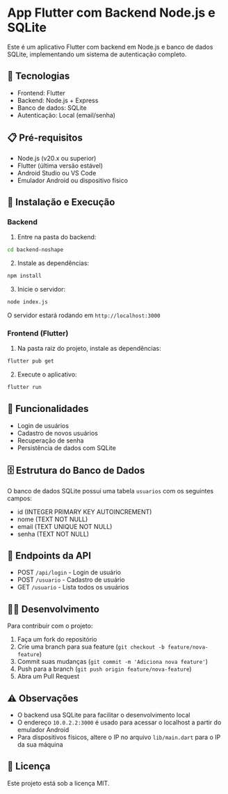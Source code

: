 # App Flutter com Backend Node.js e SQLite

Este é um aplicativo Flutter com backend em Node.js e banco de dados SQLite, implementando um sistema de autenticação completo.

## 🚀 Tecnologias

- Frontend: Flutter
- Backend: Node.js + Express
- Banco de dados: SQLite
- Autenticação: Local (email/senha)

## 📋 Pré-requisitos

- Node.js (v20.x ou superior)
- Flutter (última versão estável)
- Android Studio ou VS Code
- Emulador Android ou dispositivo físico

## 🔧 Instalação e Execução

### Backend

1. Entre na pasta do backend:
```bash
cd backend-noshape
```

2. Instale as dependências:
```bash
npm install
```

3. Inicie o servidor:
```bash
node index.js
```

O servidor estará rodando em `http://localhost:3000`

### Frontend (Flutter)

1. Na pasta raiz do projeto, instale as dependências:
```bash
flutter pub get
```

2. Execute o aplicativo:
```bash
flutter run
```

## 📱 Funcionalidades

- Login de usuários
- Cadastro de novos usuários
- Recuperação de senha
- Persistência de dados com SQLite

## 🗄️ Estrutura do Banco de Dados

O banco de dados SQLite possui uma tabela `usuarios` com os seguintes campos:
- id (INTEGER PRIMARY KEY AUTOINCREMENT)
- nome (TEXT NOT NULL)
- email (TEXT UNIQUE NOT NULL)
- senha (TEXT NOT NULL)

## 🔌 Endpoints da API

- POST `/api/login` - Login de usuário
- POST `/usuario` - Cadastro de usuário
- GET `/usuario` - Lista todos os usuários

## 👨‍💻 Desenvolvimento

Para contribuir com o projeto:

1. Faça um fork do repositório
2. Crie uma branch para sua feature (`git checkout -b feature/nova-feature`)
3. Commit suas mudanças (`git commit -m 'Adiciona nova feature'`)
4. Push para a branch (`git push origin feature/nova-feature`)
5. Abra um Pull Request

## ⚠️ Observações

- O backend usa SQLite para facilitar o desenvolvimento local
- O endereço `10.0.2.2:3000` é usado para acessar o localhost a partir do emulador Android
- Para dispositivos físicos, altere o IP no arquivo `lib/main.dart` para o IP da sua máquina

## 📝 Licença

Este projeto está sob a licença MIT.
